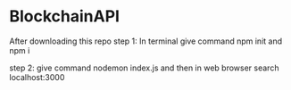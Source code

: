 # BlockchainAPI

After downloading this repo
step 1:
In terminal give command npm init and
npm i

step 2:
give command nodemon index.js 
and then in web browser search localhost:3000
